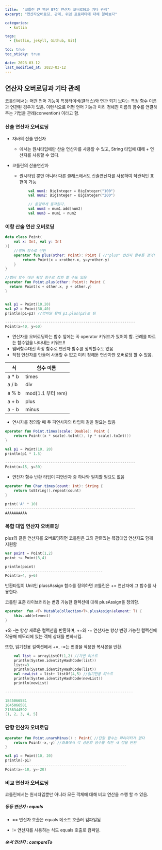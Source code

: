 ```yaml
---
title:  "코틀린 인 액션 07장 연산자 오버로딩과 기타 관례"
excerpt: "연산자오버로딩, 관례, 위임 프로퍼티에 대해 알아보자"

categories:
  - kotlin

tags:
  - [kotlin, jekyll, Github, Git]

toc: true
toc_sticky: true

date: 2023-03-12
last_modified_at: 2023-03-12
---
```


## 연산자 오버로딩과 기타 관례

코틀린에서는 어떤 언어 기능이 특정타이비(클래스)와 연관 되기 보다는 특정 함수 이름과 연관된 경우가 있음. 이런식으로 어떤 언어 기능과 미리 정해진 이름의 함수를 연결해주는 기법을 관례(convention) 이라고 함.

### 산술 연산자 오버로딩

- 자바의 산술 연산자 
  
  - 에서는 원시타입에만 산술 연산자를 사용할 수 있고, String 타입에 대해 + 연산자를 사용할 수 있다.

- 코틀린의 산술연산자
  
  - 원시타입 뿐만 아니라 다른 클래스에서도 산술연산자를 사용하여 직관적인 표현이 가능
    
    ```kotlin
        val num1: BigInteger = BigInteger("100")
        val num2: BigInteger = BigInteger("200")
    
        // 동일하게 동작한다.
        val num3 = num1.add(num2)  
        val num3 = num1 + num2
    ```

### 이항 산술 연산 오버로딩

```kotlin
data class Point(
    val x: Int, val y: Int
){
    //멤버 함수로 선언
    operator fun plus(other: Point): Point { //"plus" 연산자 함수를 정의!
        return Point(x = x+other.x, y=y+other.y)
    }
}

//멤버 함수 대신 확장 함수로 정의 할 수도 있음
operator fun Point.plus(other: Point): Point {
  return Point(x + other.x, y + other.y)
}


val p1 = Point(10,20)
val p2 = Point(30,40)
println(p1+p2) //컴파일 될때 p1.plus(p2)로 됨

------------------------------------------------------------
Point(x=40, y=60)
```

- 연산자를 오버로딩하는 함수 앞에는 꼭 operator 키워드가 있어야 함. 관례를 따르는 함수임을 나타내는 키워드!!
- 멤버함수대신 확장 함수로 연산자 함수를 정의할수도 있음
- 직접 연산자를 만들어 사용할 수 없고 미리 정해둔 연산자만 오버로딩 할 수 있음.

| 식     | 함수 이름           |
| ----- | --------------- |
| a * b | times           |
| a / b | div             |
| a % b | mod(1.1 부터 rem) |
| a + b | plus            |
| a - b | minus           |

- 연사자를 정의할 때 두 피연사자의 타입이 같을 필요는 없음

```kotlin
operator fun Point.times(scale: Double): Point {
    return Point((x * scale).toInt(), (y * scale).toInt())
}

val p1 = Point(10, 20)  
println(p1 * 1.5)

------------------------------------------------------------
Point(x=15, y=30)
```

- 연잔자 함수 반환 타입이 피연산자 중 하나와 일치할 필요도 없음

```kotlin
operator fun Char.times(count: Int): String {
    return toString().repeat(count)
}

print('A' * 10)
------------------------------------------------------------
AAAAAAAAAA
```

### 복합 대입 연산자 오버로딩

plus와 같은 연산자를 오버로딩하면 코틀린은 그와 관련있는 복합대입 연산자도 함께 지원함

```kotlin
var point = Point(1,2)
point += Point(3,4)

println(point)
---------------------------------------------
Point(x=4, y=6)
```

반환타입이 Unit인 plussAssign 함수를 정의하면 코틀린은 += 연산자에 그 함수를 사용한다. 

코틀린 표준 라이브러리는 변경 가능한 컬렉션에 대해 plusAssign을 정의함.

```kotlin
operator  fun <T> MutableCollection<T>.plusAssign(element: T) {
    this.add(element)
}
```

+와 -는 항상 새로운 컬렉션을 반환하며, +=와 -= 연산자는 항상 변경 가능한 컬렉션에 작용해 메모리에 있는 객체 상태를 변화시킴. 

또한, 읽기전용 컬렉션에서 +=, -=는 변경을 적용한 복사본을 반환.

```kotlin
    val list = arrayListOf(1,2) //가변 리스트
    println(System.identityHashCode(list))
    list+=3
    println(System.identityHashCode(list))
    val newList = list+ listOf(4,5) //읽기전용 리스트
    println(System.identityHashCode(newList))
    println(newList)  

-----------------------------------------------------------

1845066581
1845066581
2136344592
[1, 2, 3, 4, 5]
```

### 단항 연산자 오버로딩

```kotlin
operator fun Point.unaryMinus() : Point{ //단항 함수는 파라미터가 없다
    return Point(-x,-y) //좌표에서 각 성분의 음수를 취한 새 점을 반환
}

val p1 = Point(10, 20)
println(-p1)
--------------------------------------------------------
Point(x=-10, y=-20)
```

### 비교 연산자 오버로딩

코틀린에서는 원시타입뿐만 아니라 모든 객체에 대해 비교 연산을 수행 할 수 있음.

##### 동등 연산자 : equals

- == 연산자 호출은 equals 메소드 호출러 컴파일됨

- != 연산자를 사용하는 식도 equals 호출로 컴파일.

##### 순서 연산자 : compareTo